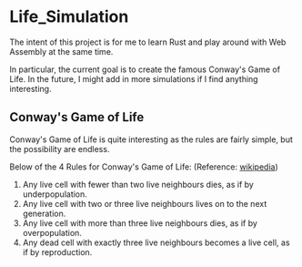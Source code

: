 # Life_Simulation
The intent of this project is for me to learn Rust and play around with Web Assembly at the same time.

In particular, the current goal is to create the famous Conway's Game of Life. In the future, I might add in more simulations if I find anything interesting.

## Conway's Game of Life
Conway's Game of Life is quite interesting as the rules are fairly simple, but the possibility are endless.

Below of the 4 Rules for Conway's Game of Life: (Reference: [wikipedia](https://en.wikipedia.org/wiki/Conway%27s_Game_of_Life#Rules))
1. Any live cell with fewer than two live neighbours dies, as if by underpopulation.
2. Any live cell with two or three live neighbours lives on to the next generation.
3. Any live cell with more than three live neighbours dies, as if by overpopulation.
4. Any dead cell with exactly three live neighbours becomes a live cell, as if by reproduction.